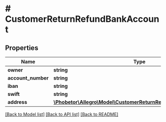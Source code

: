 # # CustomerReturnRefundBankAccount

## Properties

Name | Type | Description | Notes
------------ | ------------- | ------------- | -------------
**owner** | **string** |  | [optional]
**account_number** | **string** |  | [optional]
**iban** | **string** |  | [optional]
**swift** | **string** |  | [optional]
**address** | [**\Phobetor\Allegro\Model\CustomerReturnRefundBankAccountAddress**](CustomerReturnRefundBankAccountAddress.md) |  | [optional]

[[Back to Model list]](../../README.md#models) [[Back to API list]](../../README.md#endpoints) [[Back to README]](../../README.md)
